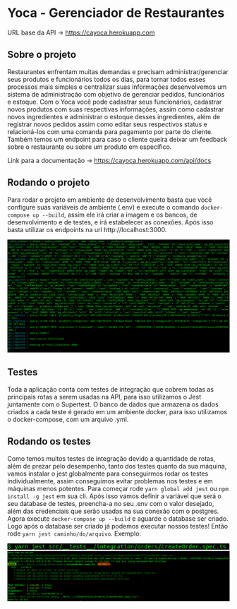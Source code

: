# Yoca - Gerenciador de Restaurantes

URL base da API -> https://cayoca.herokuapp.com

## Sobre o projeto

Restaurantes enfrentam muitas demandas e precisam administrar/gerenciar seus produtos e funcionários todos os dias, para tornar todos esses processos mais simples e centralizar suas informações desenvolvemos um sistema de administração com objetivo de gerenciar pedidos, funcionários e estoque.
Com o Yoca você pode cadastrar seus funcionários, cadastrar novos produtos com suas respectivas informações, assim como cadastrar novos ingredientes e administrar o estoque desses ingredientes, além de registrar novos pedidos assim como editar seus respectivos status e relacioná-los com uma comanda para pagamento por parte do cliente. Também temos um endpoint para caso o cliente queira deixar um feedback sobre o restaurante ou sobre um produto em específico.

Link para a documentação -> https://cayoca.herokuapp.com/api/docs

## Rodando o projeto

Para rodar o projeto em ambiente de desenvolvimento basta que você configure suas variáveis de ambiente (.env) e execute o comando `docker-compose up --build`, assim ele irá criar a imagem e os bancos, de desenvolvimento e de testes, e irá estabelecer as conexões. Após isso basta utilizar os endpoints na url http://localhost:3000.

<img src="./assets/Yoca-app-running.png" alt="Yoca app running"/>

## Testes

Toda a aplicação conta com testes de integração que cobrem todas as principais rotas a serem usadas na API, para isso utilizamos o Jest juntamente com o Supertest. O banco de dados que armazena os dados criados a cada teste é gerado em um ambiente docker, para isso utilizamos o docker-compose, com um arquivo .yml.

## Rodando os testes

Como temos muitos testes de integração devido a quantidade de rotas, além de prezar pelo desempenho, tanto dos testes quanto da sua máquina, vamos instalar o jest globalmente para conseguirmos rodar os testes individualmente, assim conseguimos evitar problemas nos testes e em máquinas menos potentes.
Para começar rode `yarn global add jest` ou `npm install -g jest` em sua cli. Após isso vamos definir a variável que será o seu database de testes, preencha-a no seu .env com o valor desejado, além das credenciais que serão usadas na sua conexão com o postgres. Agora execute `docker-compose up --build` e aguarde o database ser criado. Logo após o database ser criado já podemos executar nossos testes! Então rode `yarn jest caminho/do/arquivo`. Exemplo:

<img src="./assets/Run-tests-cli-example.png" alt="Run tests cli example"/>

<img src="./assets/Yoca-order-tests-done.png" alt="Run tests cli example"/>
